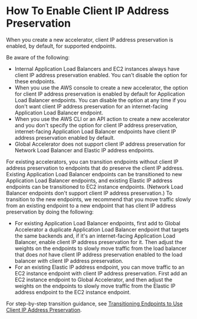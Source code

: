 # How To Enable Client IP Address Preservation<a name="preserve-client-ip-address.how-to-enable-preservation"></a>

When you create a new accelerator, client IP address preservation is enabled, by default, for supported endpoints\. 

Be aware of the following:
+ Internal Application Load Balancers and EC2 instances always have client IP address preservation enabled\. You can't disable the option for these endpoints\.
+ When you use the AWS console to create a new accelerator, the option for client IP address preservation is enabled by default for Application Load Balancer endpoints\. You can disable the option at any time if you don't want client IP address preservation for an internet\-facing Application Load Balancer endpoint\.
+ When you use the AWS CLI or an API action to create a new accelerator and you don't specify the option for client IP address preservation, internet\-facing Application Load Balancer endpoints have client IP address preservation enabled by default\.
+ Global Accelerator does not support client IP address preservation for Network Load Balancer and Elastic IP address endpoints\.

For existing accelerators, you can transition endpoints without client IP address preservation to endpoints that do preserve the client IP address\. Existing Application Load Balancer endpoints can be transitioned to new Application Load Balancer endpoints, and existing Elastic IP address endpoints can be transitioned to EC2 instance endpoints\. \(Network Load Balancer endpoints don't support client IP address preservation\.\) To transition to the new endpoints, we recommend that you move traffic slowly from an existing endpoint to a new endpoint that has client IP address preservation by doing the following:
+ For existing Application Load Balancer endpoints, first add to Global Accelerator a duplicate Application Load Balancer endpoint that targets the same backends and, if it's an internet\-facing Application Load Balancer, enable client IP address preservation for it\. Then adjust the weights on the endpoints to slowly move traffic from the load balancer that does *not* have client IP address preservation enabled to the load balancer *with* client IP address preservation\.
+ For an existing Elastic IP address endpoint, you can move traffic to an EC2 instance endpoint with client IP address preservation\. First add an EC2 instance endpoint to Global Accelerator, and then adjust the weights on the endpoints to slowly move traffic from the Elastic IP address endpoint to the EC2 instance endpoint\.

For step\-by\-step transition guidance, see [ Transitioning Endpoints to Use Client IP Address Preservation](about-endpoints.transition-to-IP-preservation.md)\.